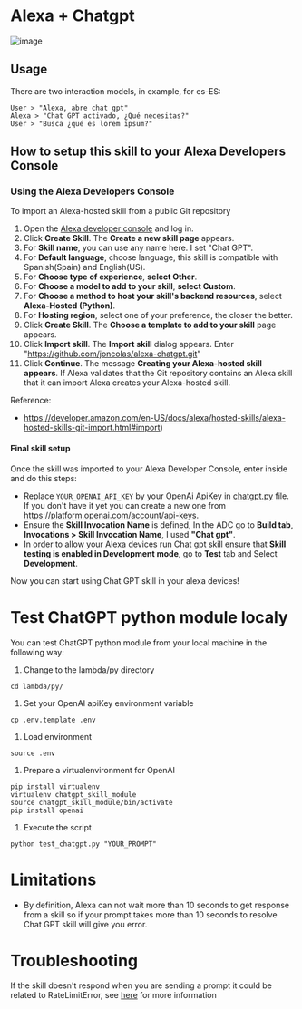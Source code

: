 # Alexa + Chatgpt

![image](https://user-images.githubusercontent.com/8049798/229324068-32287de1-a08e-40eb-bdaf-2e92c52b50c2.png)


## Usage

There are two interaction models, in example, for es-ES:
  ```
  User > "Alexa, abre chat gpt"
  Alexa > "Chat GPT activado, ¿Qué necesitas?"
  User > "Busca ¿qué es lorem ipsum?"
  ```

## How to setup this skill to your Alexa Developers Console


### Using the Alexa Developers Console

To import an Alexa-hosted skill from a public Git repository

1. Open the [Alexa developer console](https://developer.amazon.com/alexa/console/ask) and log in.
1. Click **Create Skill**. The **Create a new skill page** appears.
1. For **Skill name**, you can use any name here. I set "Chat GPT".
1. For **Default language**, choose language, this skill is compatible with Spanish(Spain) and English(US).
1. For **Choose type of experience**, **select Other**.
1. For **Choose a model to add to your skill**, **select Custom**.
1. For **Choose a method to host your skill's backend resources**, select **Alexa-Hosted (Python)**.
1. For **Hosting region**, select one of your preference, the closer the better.
1. Click **Create Skill**. The **Choose a template to add to your skill** page appears.
1. Click **Import skill**. The **Import skill** dialog appears. Enter "https://github.com/joncolas/alexa-chatgpt.git"
1. Click **Continue**. The message **Creating your Alexa-hosted skill appears**. If Alexa validates that the Git repository contains an Alexa skill that it can import Alexa creates your Alexa-hosted skill.

Reference:
- https://developer.amazon.com/en-US/docs/alexa/hosted-skills/alexa-hosted-skills-git-import.html#import)


#### Final skill setup

Once the skill was imported to your Alexa Developer Console, enter inside and do this steps:
- Replace `YOUR_OPENAI_API_KEY` by your OpenAi ApiKey in [chatgpt.py](lambda/py/chatgpt.py) file. If you don't have it yet you can create a new one from https://platform.openai.com/account/api-keys.
- Ensure the **Skill Invocation Name** is defined, In the ADC go to **Build tab**, **Invocations > Skill Invocation Name**, I used **"Chat gpt"**.
- In order to allow your Alexa devices run Chat gpt skill ensure that **Skill testing is enabled in Development mode**, go to **Test** tab and Select **Development**.

Now you can start using Chat GPT skill in your alexa devices!


# Test ChatGPT python module localy

You can test ChatGPT python module from your local machine in the following way:
1. Change to the lambda/py directory
  ```
  cd lambda/py/
  ```
1. Set your OpenAI apiKey environment variable
  ```
  cp .env.template .env
  ```
1. Load environment
  ```
  source .env
  ```
1. Prepare a virtualenvironment for OpenAI
  ```
  pip install virtualenv
  virtualenv chatgpt_skill_module
  source chatgpt_skill_module/bin/activate
  pip install openai
  ```
1. Execute the script
  ```
  python test_chatgpt.py "YOUR_PROMPT"
  ```


# Limitations

- By definition, Alexa can not wait more than 10 seconds to get response from a skill so if your prompt takes more than 10 seconds to resolve Chat GPT skill will give you error.


# Troubleshooting

If the skill doesn't respond when you are sending a prompt it could be related to RateLimitError, see [here](https://help.openai.com/en/articles/6897202-ratelimiterror) for more information

